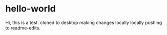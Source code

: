 # hello-world

Hi, this is a test.
cloned to desktop
making changes locally locally
pushing to readme-edits.
